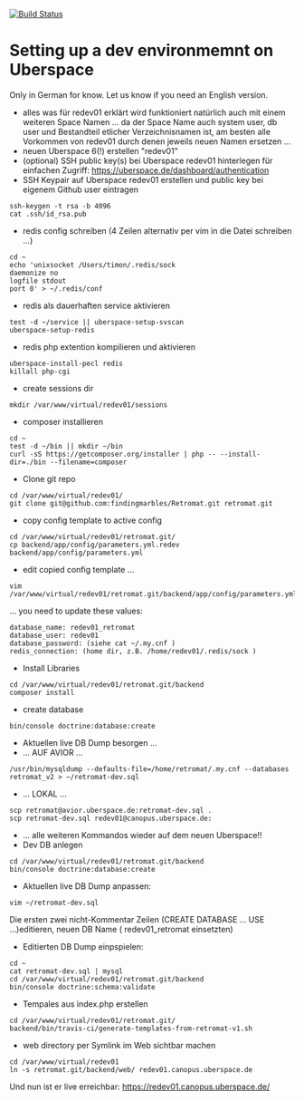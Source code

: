 [![Build Status](https://travis-ci.org/findingmarbles/Retromat.svg?branch=master)](https://travis-ci.org/findingmarbles/Retromat)

Setting up a dev environmemnt on Uberspace
========

Only in German for know. Let us know if you need an English version.

* alles was für redev01 erklärt wird funktioniert natürlich auch mit einem weiteren Space Namen ... da der Space Name auch system user, db user und Bestandteil etlicher Verzeichnisnamen ist, am besten alle Vorkommen von redev01 durch denen jeweils neuen Namen ersetzen ...
* neuen Uberspace 6(!) erstellen "redev01"
* (optional) SSH public key(s) bei Uberspace redev01 hinterlegen für einfachen Zugriff: https://uberspace.de/dashboard/authentication
* SSH Keypair auf Uberspace redev01 erstellen und public key bei eigenem Github user eintragen
```
ssh-keygen -t rsa -b 4096
cat .ssh/id_rsa.pub 
```
* redis config schreiben (4 Zeilen alternativ per vim in die Datei schreiben ...)
```
cd ~
echo 'unixsocket /Users/timon/.redis/sock
daemonize no
logfile stdout
port 0' > ~/.redis/conf
```
* redis als dauerhaften service aktivieren
```
test -d ~/service || uberspace-setup-svscan
uberspace-setup-redis 
```
* redis php extention kompilieren und aktivieren
```
uberspace-install-pecl redis
killall php-cgi
```
* create sessions dir
```
mkdir /var/www/virtual/redev01/sessions
```
* composer installieren
```
cd ~
test -d ~/bin || mkdir ~/bin  
curl -sS https://getcomposer.org/installer | php -- --install-dir=./bin --filename=composer  
```
* Clone git repo
```
cd /var/www/virtual/redev01/
git clone git@github.com:findingmarbles/Retromat.git retromat.git
```
* copy config template to active config
```
cd /var/www/virtual/redev01/retromat.git/
cp backend/app/config/parameters.yml.redev backend/app/config/parameters.yml
```
* edit copied config template ...
```
vim /var/www/virtual/redev01/retromat.git/backend/app/config/parameters.yml
```
... you need to update these values:
```
database_name: redev01_retromat
database_user: redev01
database_password: (siehe cat ~/.my.cnf )
redis_connection: (home dir, z.B. /home/redev01/.redis/sock )
```
* Install Libraries
```
cd /var/www/virtual/redev01/retromat.git/backend
composer install
```
* create database
```
bin/console doctrine:database:create
```
* Aktuellen live DB Dump besorgen ...
* ... AUF AVIOR ... 
```
/usr/bin/mysqldump --defaults-file=/home/retromat/.my.cnf --databases retromat_v2 > ~/retromat-dev.sql
```
*  ... LOKAL ... 
```
scp retromat@avior.uberspace.de:retromat-dev.sql .
scp retromat-dev.sql redev01@canopus.uberspace.de:
```
*  ... alle weiteren Kommandos wieder auf dem neuen Uberspace!!
* Dev DB anlegen
```
cd /var/www/virtual/redev01/retromat.git/backend
bin/console doctrine:database:create
```
* Aktuellen live DB Dump anpassen:
```
vim ~/retromat-dev.sql
```
Die ersten zwei nicht-Kommentar Zeilen (CREATE DATABASE ... USE ...)editieren, neuen DB Name ( redev01_retromat einsetzten)
* Editierten DB Dump einpspielen:
```
cd ~
cat retromat-dev.sql | mysql
cd /var/www/virtual/redev01/retromat.git/backend
bin/console doctrine:schema:validate
```
* Tempales aus index.php erstellen
```
cd /var/www/virtual/redev01/retromat.git/
backend/bin/travis-ci/generate-templates-from-retromat-v1.sh
```
* web directory per Symlink im Web sichtbar machen
```
cd /var/www/virtual/redev01
ln -s retromat.git/backend/web/ redev01.canopus.uberspace.de
```

Und nun ist er live erreichbar:
https://redev01.canopus.uberspace.de/